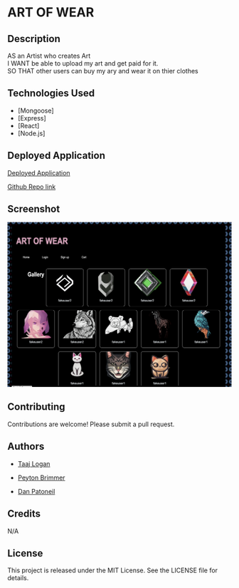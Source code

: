 # ART OF WEAR

## Description
AS an Artist who creates Art<br>
I WANT be able to upload my art and get paid for it. <br>
SO THAT other users can buy my ary and wear it on thier clothes
## Technologies Used
- [Mongoose]
- [Express]
- [React]
- [Node.js]

## Deployed Application
[Deployed Application](https://art-of-wear.onrender.com/)

[Github Repo link](https://github.com/PeytonBrimmer/ART-OF-WEAR/)


## Screenshot
![Application Photo](./client/src/assets/artofwear.png)

## Contributing
Contributions are welcome! Please submit a pull request.

## Authors
* [Taaj Logan](https://github.com/TaajL) 

* [Peyton Brimmer](https://github.com/PeytonBrimmer) 

* [Dan Patoneil ](https://github.com/danpatoneil) 


## Credits
N/A

## License
This project is released under the MIT License. See the LICENSE file for details.

